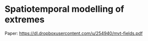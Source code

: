 # Spatiotemporal modelling of extremes

Paper: <https://dl.dropboxusercontent.com/u/254940/mvt-fields.pdf>
